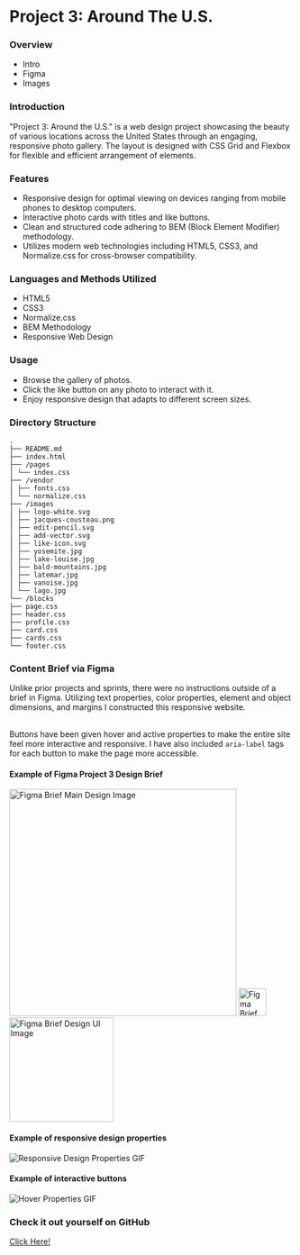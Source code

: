 # Project 3: Around The U.S.

### Overview

- Intro
- Figma
- Images

### Introduction

"Project 3: Around the U.S." is a web design project showcasing the beauty of various locations across the United States through an engaging, responsive photo gallery. The layout is designed with CSS Grid and Flexbox for flexible and efficient arrangement of elements. 

### Features

- Responsive design for optimal viewing on devices ranging from mobile phones to desktop computers.
- Interactive photo cards with titles and like buttons.
- Clean and structured code adhering to BEM (Block Element Modifier) methodology.
- Utilizes modern web technologies including HTML5, CSS3, and Normalize.css for cross-browser compatibility.

### Languages and Methods Utilized

- HTML5
- CSS3
- Normalize.css
- BEM Methodology
- Responsive Web Design

### Usage

- Browse the gallery of photos.
- Click the like button on any photo to interact with it.
- Enjoy responsive design that adapts to different screen sizes.

### Directory Structure

```
.
├── README.md
├── index.html
├── /pages
│ └── index.css
├── /vendor
│ ├── fonts.css
│ └── normalize.css
├── /images
│ ├── logo-white.svg
│ ├── jacques-cousteau.png
│ ├── edit-pencil.svg
│ ├── add-vector.svg
│ ├── like-icon.svg
│ ├── yosemite.jpg
│ ├── lake-louise.jpg
│ ├── bald-mountains.jpg
│ ├── latemar.jpg
│ ├── vanoise.jpg
│ └── lago.jpg
└── /blocks
├── page.css
├── header.css
├── profile.css
├── card.css
├── cards.css
└── footer.css
```

### Content Brief via Figma

Unlike prior projects and sprints, there were no instructions outside of a brief in Figma. Utilizing text properties, color properties, element and object dimensions, and margins I constructed this responsive website.<br><br>

Buttons have been given hover and active properties to make the entire site feel more interactive and responsive. I have also included `aria-label` tags for each button to make the page more accessible.

#### Example of Figma Project 3 Design Brief

<img src="https://i.ibb.co/V9NMnDG/brief-main.png" alt="Figma Brief Main Design Image" width="403px"> <img src="https://i.ibb.co/vhcyDrq/brief-mobile.png" alt="Figma Brief Mobile Design Image" width="49px"> <img src="https://i.ibb.co/vB9gnn7/brief-ui.png" alt="Figma Brief Design UI Image" width="185px">

#### Example of responsive design properties

<img src="https://i.ibb.co/ws7jqG3/responsive-prop.gif" alt="Responsive Design Properties GIF">

#### Example of interactive buttons

<img src="https://i.ibb.co/g7K7mJm/hover-prop.gif" alt="Hover Properties GIF">

### Check it out yourself on GitHub

<a href="https://www.github.com/nocoasty/se_project_aroundtheus">Click Here!</a>
